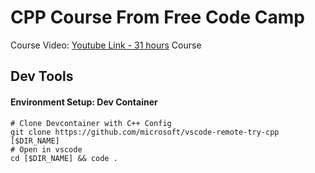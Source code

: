 # CPP Course From Free Code Camp
Course Video: [Youtube Link - 31 hours](https://www.youtube.com/watch?v=8jLOx1hD3_o)
Course 

## Dev Tools

#### Environment Setup: Dev Container

```shell 
# Clone Devcontainer with C++ Config
git clone https://github.com/microsoft/vscode-remote-try-cpp [$DIR_NAME]
# Open in vscode
cd [$DIR_NAME] && code . 
```


